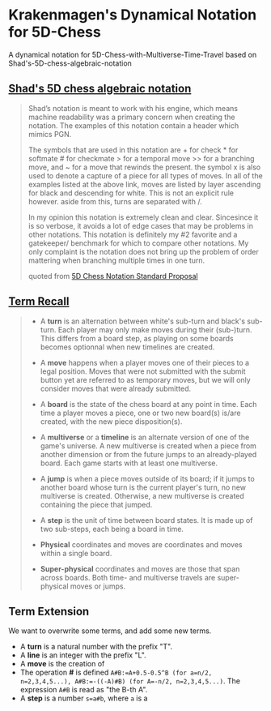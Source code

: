 # Krakenmagen's Dynamical Notation for 5D-Chess
A dynamical notation for 5D-Chess-with-Multiverse-Time-Travel based on Shad's-5D-chess-algebraic-notation

## [Shad's 5D chess algebraic notation](https://github.com/adri326/5dchess-notation/)
 
> Shad’s notation is meant to work with his engine, which means machine readability was a primary concern when creating the notation. The examples of this notation contain a header which mimics PGN. 
> 
> The symbols that are used in this notation are + for check * for softmate # for checkmate > for a temporal move >> for a branching move, and ~ for a move that rewinds the present. the symbol x is also used to denote a capture of a piece for all types of moves.
In all of the examples listed at the above link, moves are listed by layer ascending for black and descending for white. This is not an explicit rule however.
aside from this, turns are separated with /.
>
> In my opinion this notation is extremely clean and clear. Sincesince it is so verbose, it avoids a lot of edge cases that may be problems in other notations. This notation is definitely my #2 favorite and a gatekeeper/ benchmark for which to compare other notations. My only complaint is the notation does not bring up the problem of order mattering when branching multiple times in one turn.
>
> quoted from [5D Chess Notation Standard Proposal](https://docs.google.com/document/d/1-SnsdYIzrGao0ToyGXSaoEd_0tYKxYePO1C-Bp5ziXA/edit#)

## [Term Recall](https://github.com/adri326/5dchess-notation/)
> * A **turn** is an alternation between white's sub-turn and black's sub-turn. Each player may only make moves during their (sub-)turn. This differs from a board step, as playing on some boards becomes optionnal when new timelines are created.
> 
> * A **move** happens when a player moves one of their pieces to a legal position. Moves that were not submitted with the submit button yet are referred to as temporary moves, but we will only consider moves that were already submitted.
> 
> * A **board** is the state of the chess board at any point in time. Each time a player moves a piece, one or two new board(s) is/are created, with the new piece disposition(s).
> 
> * A **multiverse** or a **timeline** is an alternate version of one of the game's universe. A new multiverse is created when a piece from another dimension or from the future jumps to an already-played board. Each game starts with at least one multiverse.
> 
> * A **jump** is when a piece moves outside of its board; if it jumps to another board whose turn is the current player's turn, no new multiverse is created. Otherwise, a new multiverse is created containing the piece that jumped.
> 
> * A **step** is the unit of time between board states. It is made up of two sub-steps, each being a board in time.
> 
> * **Physical** coordinates and moves are coordinates and moves within a single board.
> 
> * **Super-physical** coordinates and moves are those that span across boards. Both time- and multiverse travels are super-physical moves or jumps.

## Term Extension
We want to overwrite some terms, and add some new terms. 
* A **turn** is a natural number with the prefix "T". 
* A **line** is an integer with the prefix "L". 
* A **move** is the creation of
* The operation **#** is defined `A#B:=A+0.5-0.5^B (for a=n/2, n=2,3,4,5...), A#B:=-((-A)#B) (for A=-n/2, n=2,3,4,5...)`. The expression `A#B` is read as "the B-th A". 
* A **step** is a number `s=a#b`, where `a` is a 
